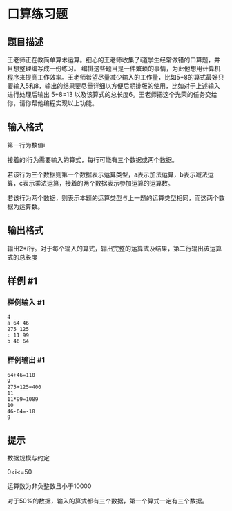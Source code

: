 # 口算练习题

## 题目描述

王老师正在教简单算术运算。细心的王老师收集了i道学生经常做错的口算题，并且想整理编写成一份练习。 编排这些题目是一件繁琐的事情，为此他想用计算机程序来提高工作效率。王老师希望尽量减少输入的工作量，比如5+8的算式最好只要输入5和8，输出的结果要尽量详细以方便后期排版的使用，比如对于上述输入进行处理后输出 5+8=13 以及该算式的总长度6。王老师把这个光荣的任务交给你，请你帮他编程实现以上功能。

## 输入格式

第一行为数值i

接着的i行为需要输入的算式，每行可能有三个数据或两个数据。

若该行为三个数据则第一个数据表示运算类型，a表示加法运算，b表示减法运算，c表示乘法运算，接着的两个数据表示参加运算的运算数。

若该行为两个数据，则表示本题的运算类型与上一题的运算类型相同，而这两个数据为运算数。

## 输出格式

输出2\*i行。对于每个输入的算式，输出完整的运算式及结果，第二行输出该运算式的总长度

## 样例 #1

### 样例输入 #1

```
4
a 64 46
275 125
c 11 99
b 46 64
```

### 样例输出 #1

```
64+46=110
9
275+125=400
11
11*99=1089
10
46-64=-18
9
```

## 提示

数据规模与约定

0<i<=50

运算数为非负整数且小于10000

对于50%的数据，输入的算式都有三个数据，第一个算式一定有三个数据。